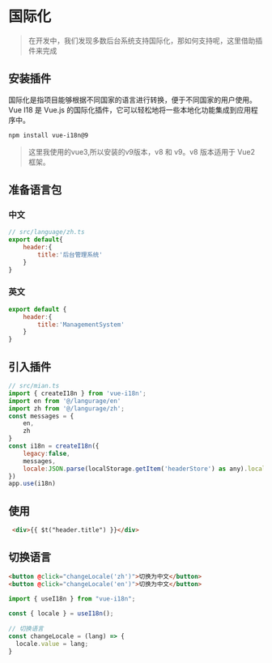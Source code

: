 # 国际化

>在开发中，我们发现多数后台系统支持国际化，那如何支持呢，这里借助插件来完成

## 安装插件

国际化是指项目能够根据不同国家的语言进行转换，便于不同国家的用户使用。Vue I18 是 Vue.js 的国际化插件，它可以轻松地将一些本地化功能集成到应用程序中。

```bash
npm install vue-i18n@9
```

> 这里我使用的vue3,所以安装的v9版本，v8 和 v9。v8 版本适用于 Vue2 框架。

## 准备语言包

### 中文

```js
// src/language/zh.ts
export default{
    header:{
        title:'后台管理系统'
    }
}
```

### 英文

```js
export default {
    header:{
        title:'ManagementSystem'
    }
}
```

## 引入插件

```js
// src/mian.ts
import { createI18n } from 'vue-i18n';
import en from '@/langurage/en'
import zh from '@/langurage/zh';
const messages = {
    en,
    zh
}
const i18n = createI18n({
    legacy:false,
    messages,
    locale:JSON.parse(localStorage.getItem('headerStore') as any).local
})
app.use(i18n)
```

## 使用

```html
 <div>{{ $t("header.title") }}</div>
```

## 切换语言

```html
<button @click="changeLocale('zh')">切换为中文</button>
<button @click="changeLocale('en')">切换为中文</button>
```

```js
import { useI18n } from "vue-i18n";
 
const { locale } = useI18n();
 
// 切换语言
const changeLocale = (lang) => {
  locale.value = lang;
}

```

